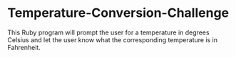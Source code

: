 # Temperature-Conversion-Challenge
This Ruby program will prompt the user for a temperature in degrees Celsius and let the user know what the corresponding temperature is in Fahrenheit.
